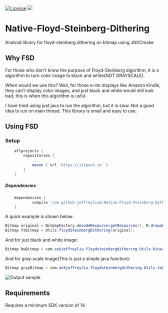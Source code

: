 [![License](https://img.shields.io/badge/license-Apache%202-blue.svg)](https://www.apache.org/licenses/LICENSE-2.0)
[![](https://jitpack.io/v/jeffreyliu8/Native-Floyd-Steinberg-Dithering.svg)](https://jitpack.io/#jeffreyliu8/Native-Floyd-Steinberg-Dithering)

# Native-Floyd-Steinberg-Dithering
Android library for floyd-steinberg dithering on bitmap using JNI/Cmake

Why FSD
----------------
For those who don't know the purpose of Floyd-Steinberg algorithm, it is a algorithm to turn color image to black and white(NOT GRAYSCALE). 

When would we use this? Well, for those e-ink displays like Amazon Kindle, they can't display color images, and just black and white would still look bad, this is when this algorithm is usful.

I have tried using just java to run the algorithm, but it is slow. Not a good idea to run on main thread. 
This library is small and easy to use.

Using FSD
----------------

### Setup
```groovy
	allprojects {
		repositories {
			...
			maven { url 'https://jitpack.io' }
		}
	}
```


##### Dependencies
```groovy
	dependencies {
	        compile 'com.github.jeffreyliu8:Native-Floyd-Steinberg-Dithering:0.0.5'
	}
```

A quick example is shown below:

```java
Bitmap original = BitmapFactory.decodeResource(getResources(), R.drawable.lena);
Bitmap fsBitmap = Utils.floydSteinbergDithering(original);
```

And for just black and white image:
```java
Bitmap bwBitmap = com.askjeffreyliu.floydsteinbergdithering.Utils.binaryBlackAndWhite(original);
```

And for gray-scale image(This is just a simple java function):
```java
Bitmap grayBitmap = com.askjeffreyliu.floydsteinbergdithering.Utils.toGrayscale(original);
```

![Output sample](https://github.com/jeffreyliu8/Native-Floyd-Steinberg-Dithering/blob/master/screenshot.png)

Requirements
--------------
Requires a minimum SDK version of 14
